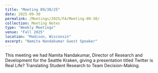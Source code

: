 ```yaml
---
title: "Meeting 09/30/25"
date: 2025-09-30
permalink: /Meetings/2025/FA/Meeting-09-30/
collection: Meeting Notes
type: "Weekly Meetings"
venue: "Fall 2025"
location: "Madison, Wisconsin"
excerpt: "Namita Nandakumar Guest Speaker"
---
```

This meeting we had Namita Nandakumar, Director of Research and Development for the Seattle Kraken, giving a presentation titled Twitter is Real Life? Translating Student Research to Team Decision-Making.